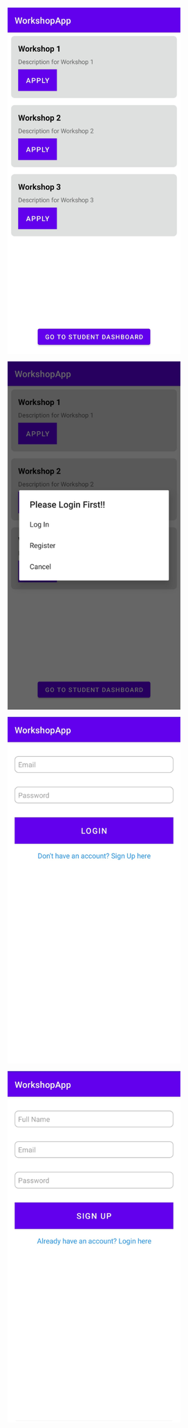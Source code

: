 <p align="center">
  <img src="/WA/WA1.jpg" width="400"/>

<p align="center">
  <img src="/WA/WA2.jpg" width="400"/>

<p align="center">
  <img src="/WA/WA3.jpg" width="400"/>

<p align="center">
  <img src="/WA/WA4.jpg" width="400"/>
